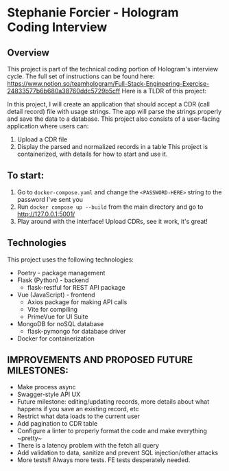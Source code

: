 # Stephanie Forcier - Hologram Coding Interview

## Overview
This project is part of the technical coding portion of Hologram's interview cycle. The full set of instructions can be found here: https://www.notion.so/teamhologram/Full-Stack-Engineering-Exercise-24833577b6b680a38760ddc5729b5cff
Here is a TLDR of this project:

In this project, I will create an application that should accept a CDR (call detail record) file with usage strings. 
The app will parse the strings properly and save the data to a database.
This project also consists of a user-facing application where users can:
1. Upload a CDR file
2. Display the parsed and normalized records in a table
This project is containerized, with details for how to start and use it.

## To start:
1. Go to `docker-compose.yaml` and change the `<PASSWORD-HERE>` string to the password I've sent you
2. Run `docker compose up --build` from the main directory and go to http://127.0.0.1:5001/
3. Play around with the interface! Upload CDRs, see it work, it's great!

## Technologies
This project uses the following technologies:
- Poetry - package management
- Flask (Python) - backend
  - flask-restful for REST API package
- Vue (JavaScript) - frontend
  - Axios package for making API calls
  - Vite for compiling
  - PrimeVue for UI Suite
- MongoDB for noSQL database
  - flask-pymongo for database driver
- Docker for containerization

## IMPROVEMENTS AND PROPOSED FUTURE MILESTONES:
- Make process async
- Swagger-style API UX
- Future milestone: editing/updating records, more details about what happens if you save an existing record, etc
- Restrict what data loads to the current user
- Add pagination to CDR table
- Configure a linter to properly format the code and make everything ~pretty~
- There is a latency problem with the fetch all query
- Add validation to data, sanitize and prevent SQL injection/other attacks
- More tests!! Always more tests. FE tests desperately needed.